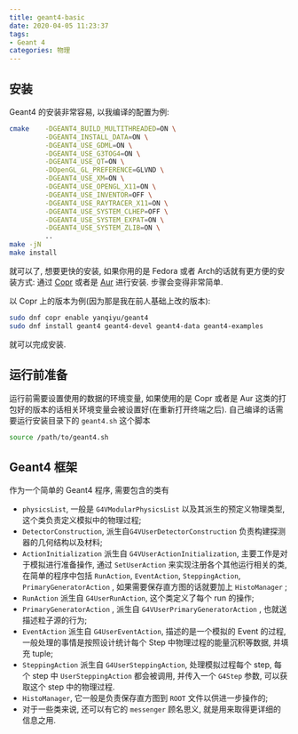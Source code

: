 ```yaml
---
title: geant4-basic
date: 2020-04-05 11:23:37
tags: 
- Geant 4
categories: 物理
---
```


## 安装

Geant4 的安装非常容易, 以我编译的配置为例: 

```bash
cmake    -DGEANT4_BUILD_MULTITHREADED=ON \
         -DGEANT4_INSTALL_DATA=ON \
         -DGEANT4_USE_GDML=ON \
         -DGEANT4_USE_G3TOG4=ON \
         -DGEANT4_USE_QT=ON \
         -DOpenGL_GL_PREFERENCE=GLVND \
         -DGEANT4_USE_XM=ON \
         -DGEANT4_USE_OPENGL_X11=ON \
         -DGEANT4_USE_INVENTOR=OFF \
         -DGEANT4_USE_RAYTRACER_X11=ON \
         -DGEANT4_USE_SYSTEM_CLHEP=OFF \
         -DGEANT4_USE_SYSTEM_EXPAT=ON \
         -DGEANT4_USE_SYSTEM_ZLIB=ON \
         ..
make -jN
make install
```

就可以了, 想要更快的安装, 如果你用的是 Fedora 或者 Arch的话就有更方便的安装方式: 通过 [Copr](https://copr.fedorainfracloud.org/coprs/yanqiyu/geant4/) 或者是 [Aur](https://aur.archlinux.org/packages/geant4/) 进行安装. 步骤会变得非常简单. 

以 Copr 上的版本为例(因为那是我在前人基础上改的版本):

```bash
sudo dnf copr enable yanqiyu/geant4
sudo dnf install geant4 geant4-devel geant4-data geant4-examples
```

就可以完成安装. 

## 运行前准备

运行前需要设置使用的数据的环境变量, 如果使用的是 Copr 或者是 Aur 这类的打包好的版本的话相关环境变量会被设置好(在重新打开终端之后). 自己编译的话需要运行安装目录下的 `geant4.sh` 这个脚本

```bash
source /path/to/geant4.sh
```

## Geant4 框架

作为一个简单的 Geant4 程序, 需要包含的类有

- `physicsList`, 一般是 `G4VModularPhysicsList` 以及其派生的预定义物理类型, 这个类负责定义模拟中的物理过程;
- `DetectorConstruction`, 派生自`G4VUserDetectorConstruction` 负责构建探测器的几何结构以及材料;
- `ActionInitialization` 派生自 `G4VUserActionInitialization`, 主要工作是对于模拟进行准备操作, 通过 `SetUserAction` 来实现注册各个其他运行相关的类, 在简单的程序中包括 `RunAction`, `EventAction`, `SteppingAction`, `PrimaryGeneratorAction` , 如果需要保存直方图的话就要加上 `HistoManager` ;
- `RunAction` 派生自 `G4UserRunAction`, 这个类定义了每个 run 的操作;
- `PrimaryGeneratorAction` , 派生自 `G4VUserPrimaryGeneratorAction` , 也就送描述粒子源的行为;
- `EventAction` 派生自 `G4UserEventAction`, 描述的是一个模拟的 Event 的过程, 一般处理的事情是按照设计统计每个 Step 中物理过程的能量沉积等数据, 并填充 tuple;
- `SteppingAction` 派生自 `G4UserSteppingAction`, 处理模拟过程每个 step, 每个 step 中 `UserSteppingAction` 都会被调用, 并传入一个 `G4Step` 参数, 可以获取这个 step 中的物理过程.
- `HistoManager`, 它一般是负责保存直方图到 `ROOT` 文件以供进一步操作的;
- 对于一些类来说, 还可以有它的 `messenger` 顾名思义, 就是用来取得更详细的信息之用.
